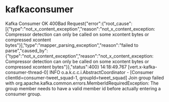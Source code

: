 # kafkaconsumer
Kafka Consumer
OK 400Bad Request{"error":{"root_cause":[{"type":"not_x_content_exception","reason":"not_x_content_exception: Compressor detection can only be called on some xcontent bytes or compressed xcontent bytes"}],"type":"mapper_parsing_exception","reason":"failed to parse","caused_by":{"type":"not_x_content_exception","reason":"not_x_content_exception: Compressor detection can only be called on some xcontent bytes or compressed xcontent bytes"}},"status":400}
14:18:49.767 [vert.x-kafka-consumer-thread-0] INFO  o.a.k.c.c.i.AbstractCoordinator - 
[Consumer clientId=consumer-tweet_squad-1, groupId=tweet_squad] 
Join group failed with org.apache.kafka.common.errors.MemberIdRequiredException: 
The group member needs to have a valid member id before actually entering a consumer group.
